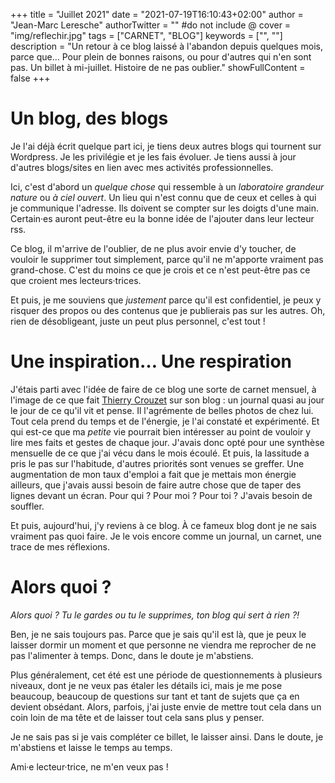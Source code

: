 +++
title = "Juillet 2021"
date = "2021-07-19T16:10:43+02:00"
author = "Jean-Marc Leresche"
authorTwitter = "" #do not include @
cover = "img/reflechir.jpg"
tags = ["CARNET", "BLOG"]
keywords = ["", ""]
description = "Un retour à ce blog laissé à l'abandon depuis quelques mois, parce que… Pour plein de bonnes raisons, ou pour d'autres qui n'en sont pas. Un billet à mi-juillet. Histoire de ne pas oublier."
showFullContent = false
+++
# Un blog, des blogs
Je l'ai déjà écrit quelque part ici, je tiens deux autres blogs qui tournent sur Wordpress. Je les privilégie et je les fais évoluer. Je tiens aussi à jour d'autres blogs/sites en lien avec mes activités professionnelles.

Ici, c'est d'abord un *quelque chose* qui ressemble à un *laboratoire grandeur nature* ou *à ciel ouvert*. Un lieu qui n'est connu que de ceux et celles à qui je communique l'adresse. Ils doivent se compter sur les doigts d'une main. Certain·es auront peut-être eu la bonne idée de l'ajouter dans leur lecteur rss.

Ce blog, il m'arrive de l'oublier, de ne plus avoir envie d'y toucher, de vouloir le supprimer tout simplement, parce qu'il ne m'apporte vraiment pas grand-chose. C'est du moins ce que je crois et ce n'est peut-être pas ce que croient mes lecteurs·trices.

Et puis, je me souviens que *justement* parce qu'il est confidentiel, je peux y risquer des propos ou des contenus que je publierais pas sur les autres. Oh, rien de désobligeant, juste un peut plus personnel, c'est tout !

# Une inspiration… Une respiration
J'étais parti avec l'idée de faire de ce blog une sorte de carnet mensuel, à l'image de ce que fait [Thierry Crouzet](https://tcrouzet.com/carnets/) sur son blog : un journal quasi au jour le jour de ce qu'il vit et pense. Il l'agrémente de belles photos de chez lui.
Tout cela prend du temps et de l'énergie, je l'ai constaté et expérimenté. Et qui est-ce que ma *petite* vie pourrait bien intéresser au point de vouloir y lire mes faits et gestes de chaque jour.
J'avais donc opté pour une synthèse mensuelle de ce que j'ai vécu dans le mois écoulé.
Et puis, la lassitude a pris le pas sur l'habitude, d'autres priorités sont venues se greffer. Une augmentation de mon taux d'emploi a fait que je mettais mon énergie ailleurs, que j'avais aussi besoin de faire autre chose que de taper des lignes devant un écran. Pour qui ? Pour moi ? Pour toi ? J'avais besoin de souffler.

Et puis, aujourd'hui, j'y reviens à ce blog. À ce fameux blog dont je ne sais vraiment pas quoi faire.
Je le vois encore comme un journal, un carnet, une trace de mes réflexions.

# Alors quoi ?
*Alors quoi ? Tu le gardes ou tu le supprimes, ton blog qui sert à rien ?!*

Ben, je ne sais toujours pas. Parce que je sais qu'il est là, que je peux le laisser dormir un moment et que personne ne viendra me reprocher de ne pas l'alimenter à temps. Donc, dans le doute je m'abstiens.

Plus généralement, cet été est une période de questionnements à plusieurs niveaux, dont je ne veux pas étaler les détails ici, mais je me pose beaucoup, beaucoup de questions sur tant et tant de sujets que ça en devient obsédant. Alors, parfois, j'ai juste envie de mettre tout cela dans un coin loin de ma tête et de laisser tout cela sans plus y penser.

Je ne sais pas si je vais compléter ce billet, le laisser ainsi. Dans le doute, je m'abstiens et laisse le temps au temps.

Ami·e lecteur·trice, ne m'en veux pas !
